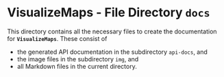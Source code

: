 # VisualizeMaps - File Directory **`docs`**

This directory contains all the necessary files to create the documentation for **`VisualizeMaps`**. 
These consist of 

- the generated API documentation in the subdirectory `api-docs`, and
- the image files in the subdirectory `img`, and
- all Markdown files in the current directory.
